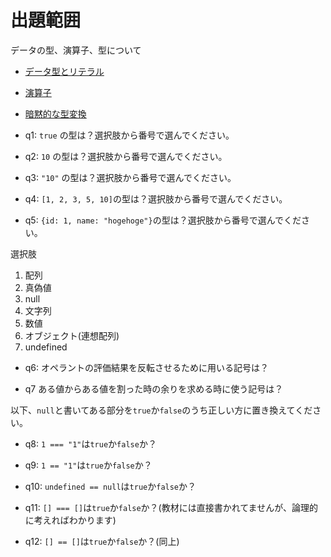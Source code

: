 # 出題範囲

データの型、演算子、型について

- [データ型とリテラル](https://jsprimer.net/basic/data-type/)
- [演算子](https://jsprimer.net/basic/operator/)
- [暗黙的な型変換](https://jsprimer.net/basic/implicit-coercion/)

- q1: `true` の型は？選択肢から番号で選んでください。

- q2: `10` の型は？選択肢から番号で選んでください。

- q3: `"10"` の型は？選択肢から番号で選んでください。

- q4: `[1, 2, 3, 5, 10]`の型は？選択肢から番号で選んでください。

- q5: `{id: 1, name: "hogehoge"}`の型は？選択肢から番号で選んでください。

選択肢

1. 配列
2. 真偽値
3. null
4. 文字列
5. 数値
6. オブジェクト(連想配列)
7. undefined

- q6: オペラントの評価結果を反転させるために用いる記号は？

- q7 ある値からある値を割った時の余りを求める時に使う記号は？

以下、`null`と書いてある部分を`true`か`false`のうち正しい方に置き換えてください。

- q8: `1 === "1"`は`true`か`false`か？

- q9: `1 == "1"`は`true`か`false`か？

- q10: `undefined == null`は`true`か`false`か？

- q11: `[] === []`は`true`か`false`か？(教材には直接書かれてませんが、論理的に考えればわかります)

- q12: `[] == []`は`true`か`false`か？(同上)

